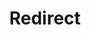 ﻿---
layout: src/layouts/Redirect.astro
title: Redirect
redirect: /docs/infrastructure/deployment-targets
pubDate:  2023-01-01
navSearch: false
navSitemap: false
navMenu: false
---
